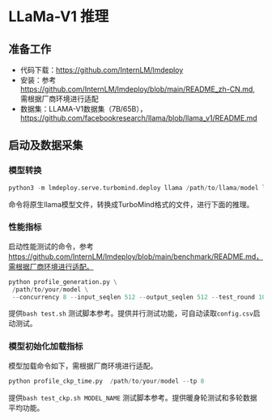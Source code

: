 # LLaMa-V1 推理


## 准备工作

- 代码下载：https://github.com/InternLM/lmdeploy
- 安装：参考 https://github.com/InternLM/lmdeploy/blob/main/README_zh-CN.md, 需根据厂商环境进行适配
- 数据集：LLAMA-V1数据集（7B/65B），https://github.com/facebookresearch/llama/blob/llama_v1/README.md



## 启动及数据采集

### 模型转换

```python
python3 -m lmdeploy.serve.turbomind.deploy llama /path/to/llama/model llama /path/to/tokenizer.model /path/to/your/model

```
命令将原生llama模型文件，转换成TurboMind格式的文件，进行下面的推理。


### 性能指标
启动性能测试的命令，参考 https://github.com/InternLM/lmdeploy/blob/main/benchmark/README.md，需根据厂商环境进行适配。

```python
python profile_generation.py \
 /path/to/your/model \
 --concurrency 8 --input_seqlen 512 --output_seqlen 512 --test_round 10 --tp 8

```
提供`bash test.sh` 测试脚本参考。提供并行测试功能，可自动读取`config.csv`启动测试。



### 模型初始化加载指标
模型加载命令如下，需根据厂商环境进行适配。
```python
python profile_ckp_time.py  /path/to/your/model --tp 8
```

提供`bash test_ckp.sh MODEL_NAME` 测试脚本参考。提供暖身轮测试和多轮数据平均功能。


